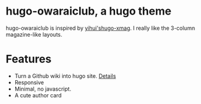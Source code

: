 # hugo-owaraiclub, a hugo theme

hugo-owaraiclub is inspired by [yihui'shugo-xmag](https://github.com/yihui/hugo-xmag). I really like the 3-column magazine-like layouts.



# Features

- Turn a Github wiki into hugo site. [Details](https://discourse.gohugo.io/t/my-tips-to-turn-a-github-wiki-into-hugo-website/21217)
- Responsive
- Minimal, no javascript.
- A cute author card



